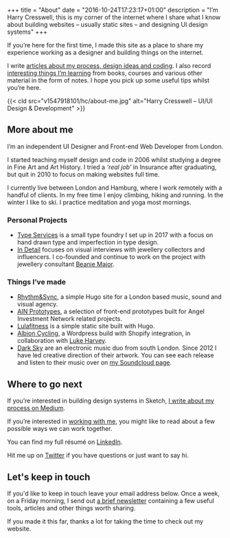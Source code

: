 +++
title = "About"
date = "2016-10-24T17:23:17+01:00"
description = "I’m Harry Cresswell, this is my corner of the internet where I share what I know about building websites – usually static sites – and designing UI design systems"
+++

If you’re here for the first time, I made this site as a place to share my experience working as a designer and building things on the internet.

I write [articles about my process, design ideas and coding](/articles/). I also record [interesting things I’m learning](/notes/) from books, courses and various other material in the form of notes. I hope you pick up some useful tips whilst you’re here.

{{< cld src="v1547918101/hc/about-me.jpg" alt="Harry Cresswell – UI/UI Design & Development" >}}


## More about me

I’m an independent UI Designer and Front-end Web Developer from London.

I started teaching myself design and code in 2006 whilst studying a degree in Fine Art and Art History. I tried a *‘real job’* in Insurance after graduating, but quit in 2010 to focus on making websites full time.

I currently live between London and Hamburg, where I work remotely with a handful of clients. In my free time I enjoy climbing, hiking and running. In the winter I like to ski. I practice meditation and yoga most mornings.

### Personal Projects

- [Type Services](https://typeservices.co/) is a small type foundry I set up in 2017 with a focus on hand drawn type and imperfection in type design.
- [In Detail](https://indtl.com/) focuses on visual interviews with jewellery collectors and influencers. I co-founded and continue to work on the project with jewellery consultant [Beanie Major](http://blake-ldn.com/journal/2016/11/8/blake-woman-beanie-major).

### Things I’ve made

- [Rhythm&Sync](https://rhythmandsync.com/), a simple Hugo site for a London based music, sound and visual agency.
- [AIN Prototypes](http://harrycresswell.co.uk/), a selection of front-end prototypes built for Angel Investment Network related projects.
- [Lulafitness](https://www.lulafitness.co.uk/) is a simple static site built with Hugo.
- [Albion Cycling](http://www.albioncycling.com/), a Wordpress build with Shopify integration, in collaboration with [Luke Harvey](https://lukeharvey.co.uk/).
- [Dark Sky](https://soundcloud.com/dark-sky) are an electronic music duo from south London. Since 2012 I have led creative direction of their artwork. You can see each release and listen to their music over on [my Soundcloud page](https://soundcloud.com/harrycresswell).

## Where to go next

If you’re interested in building design systems in Sketch, [I write about my process on Medium](https://medium.com/@harrycresswell).

If you’re interested in [working with me](/how/), you might like to read about a few possible ways we can work together.

You can find my full résumé on [LinkedIn](https://uk.linkedin.com/in/harrycresswell
).

 Hit me up on [Twitter](https://twitter.com/harrycresswell) if you have questions or just want to say hi.

## Let's keep in touch

If you'd like to keep in touch leave your email address below. Once a week, on a Friday morning, I send out [a brief newsletter](/newsletter/) containing a few useful tools, articles and other things worth sharing.

If you made it this far, thanks a lot for taking the time to check out my website.
